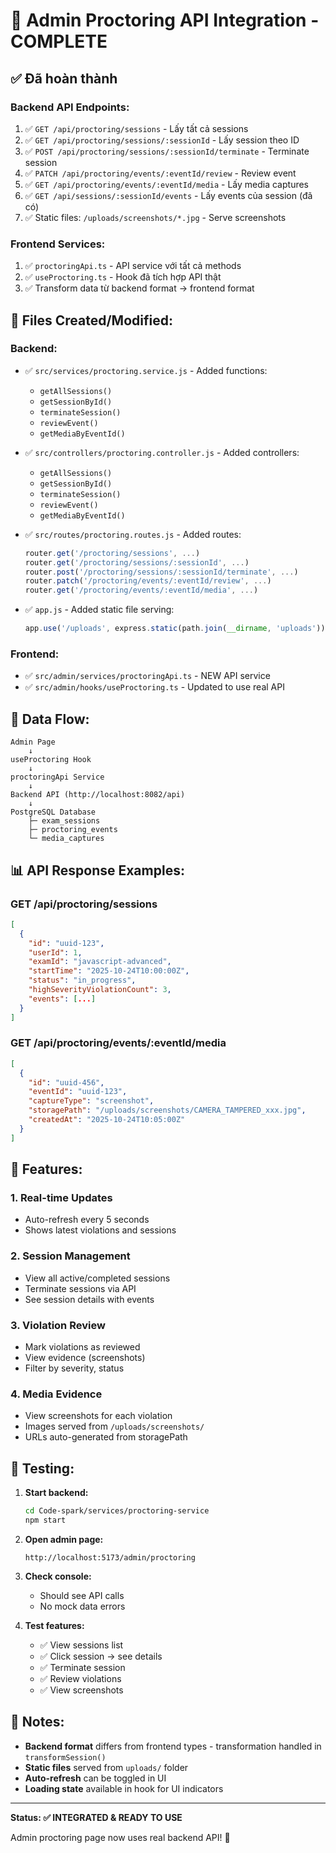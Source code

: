 # 🔗 Admin Proctoring API Integration - COMPLETE

## ✅ Đã hoàn thành

### **Backend API Endpoints:**

1. ✅ `GET /api/proctoring/sessions` - Lấy tất cả sessions
2. ✅ `GET /api/proctoring/sessions/:sessionId` - Lấy session theo ID
3. ✅ `POST /api/proctoring/sessions/:sessionId/terminate` - Terminate session
4. ✅ `PATCH /api/proctoring/events/:eventId/review` - Review event
5. ✅ `GET /api/proctoring/events/:eventId/media` - Lấy media captures
6. ✅ `GET /api/sessions/:sessionId/events` - Lấy events của session (đã có)
7. ✅ Static files: `/uploads/screenshots/*.jpg` - Serve screenshots

### **Frontend Services:**

1. ✅ `proctoringApi.ts` - API service với tất cả methods
2. ✅ `useProctoring.ts` - Hook đã tích hợp API thật
3. ✅ Transform data từ backend format → frontend format

## 📁 Files Created/Modified:

### **Backend:**
- ✅ `src/services/proctoring.service.js` - Added functions:
  - `getAllSessions()`
  - `getSessionById()`
  - `terminateSession()`
  - `reviewEvent()`
  - `getMediaByEventId()`

- ✅ `src/controllers/proctoring.controller.js` - Added controllers:
  - `getAllSessions()`
  - `getSessionById()`
  - `terminateSession()`
  - `reviewEvent()`
  - `getMediaByEventId()`

- ✅ `src/routes/proctoring.routes.js` - Added routes:
  ```javascript
  router.get('/proctoring/sessions', ...)
  router.get('/proctoring/sessions/:sessionId', ...)
  router.post('/proctoring/sessions/:sessionId/terminate', ...)
  router.patch('/proctoring/events/:eventId/review', ...)
  router.get('/proctoring/events/:eventId/media', ...)
  ```

- ✅ `app.js` - Added static file serving:
  ```javascript
  app.use('/uploads', express.static(path.join(__dirname, 'uploads')));
  ```

### **Frontend:**
- ✅ `src/admin/services/proctoringApi.ts` - NEW API service
- ✅ `src/admin/hooks/useProctoring.ts` - Updated to use real API

## 🔄 Data Flow:

```
Admin Page
    ↓
useProctoring Hook
    ↓
proctoringApi Service
    ↓
Backend API (http://localhost:8082/api)
    ↓
PostgreSQL Database
    ├─ exam_sessions
    ├─ proctoring_events
    └─ media_captures
```

## 📊 API Response Examples:

### **GET /api/proctoring/sessions**
```json
[
  {
    "id": "uuid-123",
    "userId": 1,
    "examId": "javascript-advanced",
    "startTime": "2025-10-24T10:00:00Z",
    "status": "in_progress",
    "highSeverityViolationCount": 3,
    "events": [...]
  }
]
```

### **GET /api/proctoring/events/:eventId/media**
```json
[
  {
    "id": "uuid-456",
    "eventId": "uuid-123",
    "captureType": "screenshot",
    "storagePath": "/uploads/screenshots/CAMERA_TAMPERED_xxx.jpg",
    "createdAt": "2025-10-24T10:05:00Z"
  }
]
```

## 🎯 Features:

### **1. Real-time Updates**
- Auto-refresh every 5 seconds
- Shows latest violations and sessions

### **2. Session Management**
- View all active/completed sessions
- Terminate sessions via API
- See session details with events

### **3. Violation Review**
- Mark violations as reviewed
- View evidence (screenshots)
- Filter by severity, status

### **4. Media Evidence**
- View screenshots for each violation
- Images served from `/uploads/screenshots/`
- URLs auto-generated from storagePath

## 🧪 Testing:

1. **Start backend:**
   ```bash
   cd Code-spark/services/proctoring-service
   npm start
   ```

2. **Open admin page:**
   ```
   http://localhost:5173/admin/proctoring
   ```

3. **Check console:**
   - Should see API calls
   - No mock data errors

4. **Test features:**
   - ✅ View sessions list
   - ✅ Click session → see details
   - ✅ Terminate session
   - ✅ Review violations
   - ✅ View screenshots

## 📝 Notes:

- **Backend format** differs from frontend types - transformation handled in `transformSession()`
- **Static files** served from `uploads/` folder
- **Auto-refresh** can be toggled in UI
- **Loading state** available in hook for UI indicators

---

**Status: ✅ INTEGRATED & READY TO USE**

Admin proctoring page now uses real backend API! 🎉

